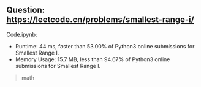 ## Question: https://leetcode.cn/problems/smallest-range-i/

Code.ipynb:
* Runtime: 44 ms, faster than 53.00% of Python3 online submissions for Smallest Range I.
* Memory Usage: 15.7 MB, less than 94.67% of Python3 online submissions for Smallest Range I.
> math
